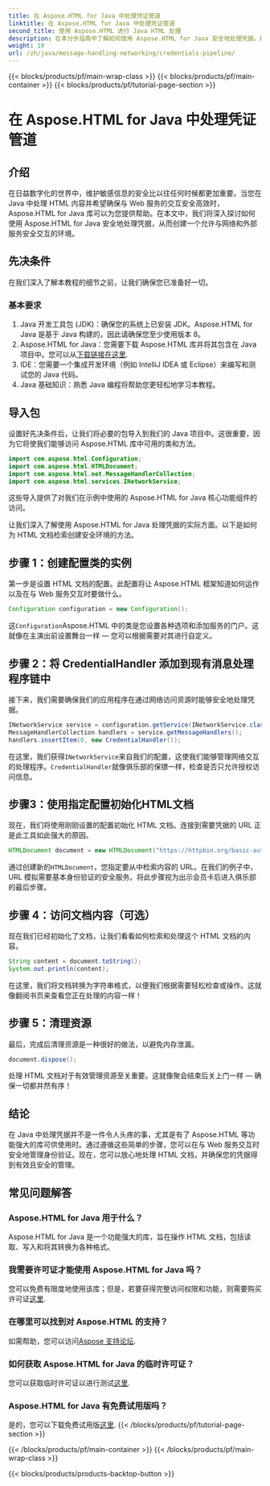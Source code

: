 ```yaml
---
title: 在 Aspose.HTML for Java 中处理凭证管道
linktitle: 在 Aspose.HTML for Java 中处理凭证管道
second_title: 使用 Aspose.HTML 进行 Java HTML 处理
description: 在本分步指南中了解如何使用 Aspose.HTML for Java 安全地处理凭据。探索基本技巧和最佳实践。
weight: 10
url: /zh/java/message-handling-networking/credentials-pipeline/
---
```


{{< blocks/products/pf/main-wrap-class >}}
{{< blocks/products/pf/main-container >}}
{{< blocks/products/pf/tutorial-page-section >}}

# 在 Aspose.HTML for Java 中处理凭证管道

## 介绍
在日益数字化的世界中，维护敏感信息的安全比以往任何时候都更加重要。当您在 Java 中处理 HTML 内容并希望确保与 Web 服务的交互安全高效时，Aspose.HTML for Java 库可以为您提供帮助。在本文中，我们将深入探讨如何使用 Aspose.HTML for Java 安全地处理凭据，从而创建一个允许与网络和外部服务安全交互的环境。
## 先决条件
在我们深入了解本教程的细节之前，让我们确保您已准备好一切。 
### 基本要求
1. Java 开发工具包 (JDK)：确保您的系统上已安装 JDK。Aspose.HTML for Java 是基于 Java 构建的，因此请确保您至少使用版本 8。
2.  Aspose.HTML for Java：您需要下载 Aspose.HTML 库并将其包含在 Java 项目中。您可以从[下载链接在这里](https://releases.aspose.com/html/java/).
3. IDE：您需要一个集成开发环境（例如 IntelliJ IDEA 或 Eclipse）来编写和测试您的 Java 代码。
4. Java 基础知识：熟悉 Java 编程将帮助您更轻松地学习本教程。
## 导入包
设置好先决条件后，让我们将必要的包导入到我们的 Java 项目中。这很重要，因为它将使我们能够访问 Aspose.HTML 库中可用的类和方法。
```java
import com.aspose.html.Configuration;
import com.aspose.html.HTMLDocument;
import com.aspose.html.net.MessageHandlerCollection;
import com.aspose.html.services.INetworkService;
```
这些导入提供了对我们在示例中使用的 Aspose.HTML for Java 核心功能组件的访问。

让我们深入了解使用 Aspose.HTML for Java 处理凭据的实际方面。以下是如何为 HTML 文档检索创建安全环境的方法。
## 步骤 1：创建配置类的实例
第一步是设置 HTML 文档的配置。此配置将让 Aspose.HTML 框架知道如何运作以及在与 Web 服务交互时要做什么。
```java
Configuration configuration = new Configuration();
```
这`Configuration`Aspose.HTML 中的类是您设置各种选项和添加服务的门户。这就像在主演出前设置舞台一样 — 您可以根据需要对其进行自定义。
## 步骤 2：将 CredentialHandler 添加到现有消息处理程序链中
接下来，我们需要确保我们的应用程序在通过网络访问资源时能够安全地处理凭据。
```java
INetworkService service = configuration.getService(INetworkService.class);
MessageHandlerCollection handlers = service.getMessageHandlers();
handlers.insertItem(0, new CredentialHandler());
```
在这里，我们获得`INetworkService`来自我们的配置，这使我们能够管理网络交互的处理程序。`CredentialHandler`就像俱乐部的保镖一样，检查是否只允许授权访问信息。
## 步骤3：使用指定配置初始化HTML文档
现在，我们将使用刚刚设置的配置初始化 HTML 文档。连接到需要凭据的 URL 正是此工具如此强大的原因。
```java
HTMLDocument document = new HTMLDocument("https://httpbin.org/basic-auth/用户名/securelystoredpassword", 配置);
```
通过创建新的`HTMLDocument`，您指定要从中检索内容的 URL。在我们的例子中，URL 模拟需要基本身份验证的安全服务。将此步骤视为出示会员卡后进入俱乐部的最后步骤。
## 步骤 4：访问文档内容（可选）
现在我们已经初始化了文档，让我们看看如何检索和处理这个 HTML 文档的内容。
```java
String content = document.toString();
System.out.println(content);
```
在这里，我们将文档转换为字符串格式，以便我们根据需要轻松检查或操作。这就像翻阅书页来查看您正在处理的内容一样！
## 步骤 5：清理资源
最后，完成后清理资源是一种很好的做法，以避免内存泄漏。
```java
document.dispose();
```
处理 HTML 文档对于有效管理资源至关重要。这就像聚会结束后关上门一样 — 确保一切都井然有序！
## 结论
在 Java 中处理凭据并不是一件令人头疼的事，尤其是有了 Aspose.HTML 等功能强大的库可供使用时。通过遵循这些简单的步骤，您可以在与 Web 服务交互时安全地管理身份验证。现在，您可以放心地处理 HTML 文档，并确保您的凭据得到有效且安全的管理。

## 常见问题解答
### Aspose.HTML for Java 用于什么？
Aspose.HTML for Java 是一个功能强大的库，旨在操作 HTML 文档，包括读取、写入和将其转换为各种格式。
### 我需要许可证才能使用 Aspose.HTML for Java 吗？
您可以免费有限度地使用该库；但是，若要获得完整访问权限和功能，则需要购买许可证[这里](https://purchase.aspose.com/buy).
### 在哪里可以找到对 Aspose.HTML 的支持？
如需帮助，您可以访问[Aspose 支持论坛](https://forum.aspose.com/c/html/29).
### 如何获取 Aspose.HTML for Java 的临时许可证？
您可以获取临时许可证以进行测试[这里](https://purchase.aspose.com/temporary-license/).
### Aspose.HTML for Java 有免费试用版吗？
是的，您可以下载免费试用版[这里](https://releases.aspose.com/).
{{< /blocks/products/pf/tutorial-page-section >}}

{{< /blocks/products/pf/main-container >}}
{{< /blocks/products/pf/main-wrap-class >}}

{{< blocks/products/products-backtop-button >}}

